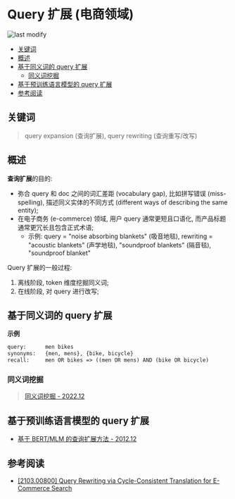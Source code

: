 Query 扩展 (电商领域)
===
<!--START_SECTION:badge-->

![last modify](https://img.shields.io/static/v1?label=last%20modify&message=2022-12-13%2000%3A37%3A18&color=yellowgreen&style=flat-square)

<!--END_SECTION:badge-->
<!--info
top: false
hidden: false
-->

<!-- TOC -->
- [关键词](#关键词)
- [概述](#概述)
- [基于同义词的 query 扩展](#基于同义词的-query-扩展)
    - [同义词挖掘](#同义词挖掘)
- [基于预训练语言模型的 query 扩展](#基于预训练语言模型的-query-扩展)
- [参考阅读](#参考阅读)
<!-- TOC -->

## 关键词
> query expansion (查询扩展), query rewriting (查询重写/改写)


## 概述

**查询扩展**的目的:
- 弥合 query 和 doc 之间的词汇差距 (vocabulary gap), 比如拼写错误 (miss-spelling), 描述同义实体的不同方式 (different ways of describing the same entity);
- 在电子商务 (e-commerce) 领域, 用户 query 通常更短且口语化, 而产品标题通常更冗长且包含正式术语;
    - 示例: query = "noise absorbing blankets" (吸音地毯), rewriting = "acoustic blankets" (声学地毯), "soundproof blankets" (隔音毯), "soundproof blanket"


Query 扩展的一般过程:
1. 离线阶段, token 维度挖掘同义词;
2. 在线阶段, 对 query 进行改写;



## 基于同义词的 query 扩展

**示例**
```txt
query:      men bikes
synonyms:   {men, mens}, {bike, bicycle}
recall:     men OR bikes => ((men OR mens) AND (bike OR bicycle)
```

### 同义词挖掘
> [同义词挖掘 - 2022.12](同义词挖掘.md)


## 基于预训练语言模型的 query 扩展

- [基于 BERT/MLM 的查询扩展方法 - 2012.12](qe-mlm.md)


## 参考阅读
- [[2103.00800] Query Rewriting via Cycle-Consistent Translation for E-Commerce Search](https://arxiv.org/abs/2103.00800)